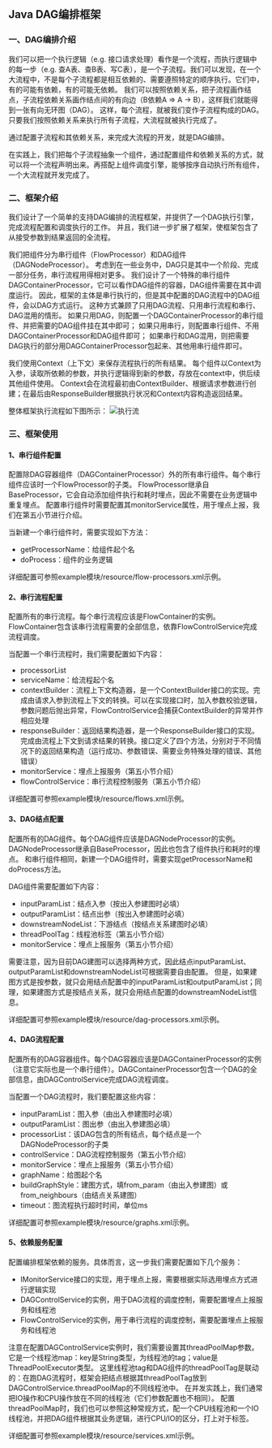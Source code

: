 ## Java DAG编排框架

### 一、DAG编排介绍

我们可以把一个执行逻辑（e.g. 接口请求处理）看作是一个流程，而执行逻辑中的每一步（e.g. 查A表、查B表、写C表），是一个子流程。我们可以发现，在一个大流程中，不是每个子流程都是相互依赖的、需要遵照特定的顺序执行。它们中，有的可能有依赖，有的可能无依赖。
我们可以按照依赖关系，把子流程画作结点，子流程依赖关系画作结点间的有向边（B依赖A => A -> B），这样我们就能得到一张有向无环图（DAG）。
这样，每个流程，就被我们变作子流程构成的DAG。只要我们按照依赖关系来执行所有子流程，大流程就被执行完成了。

通过配置子流程和其依赖关系，来完成大流程的开发，就是DAG编排。

在实践上，我们把每个子流程抽象一个组件，通过配置组件和依赖关系的方式，就可以将一个流程声明出来。再搭配上组件调度引擎，能够按序自动执行所有组件，一个大流程就开发完成了。

### 二、框架介绍

我们设计了一个简单的支持DAG编排的流程框架，并提供了一个DAG执行引擎，完成流程配置和调度执行的工作。
并且，我们进一步扩展了框架，使框架包含了从接受参数到结果返回的全流程。

我们把组件分为串行组件（FlowProcessor）和DAG组件（DAGNodeProcessor）。
考虑到在一些业务中，DAG只是其中一个阶段、完成一部分任务，串行流程用得相对更多。
我们设计了一个特殊的串行组件DAGContainerProcessor，它可以看作DAG组件的容器，DAG组件需要在其中调度运行。
因此，框架的主体是串行执行的，但是其中配置的DAG流程中的DAG组件，会以DAG方式运行。
这种方式兼顾了只用DAG流程、只用串行流程和串行、DAG混用的情形。
如果只用DAG，则配置一个DAGContainerProcessor的串行组件、并把需要的DAG组件挂在其中即可；
如果只用串行，则配置串行组件、不用DAGContainerProcessor和DAG组件即可；
如果串行和DAG混用，则把需要DAG执行的部分用DAGContainerProcessor包起来、其他用串行组件即可。

我们使用Context（上下文）来保存流程执行的所有结果。
每个组件以Context为入参，读取所依赖的参数，并执行逻辑得到新的参数，存放在context中，供后续其他组件使用。
Context会在流程最初由ContextBuilder、根据请求参数进行创建；在最后由ResponseBuilder根据执行状况和Context内容构造返回结果。

整体框架执行流程如下图所示：
![](C:\Users\Administrator\IdeaProjects\engine\src\main\resources\flow.jpg "执行流")

### 三、框架使用

#### 1、串行组件配置

配置除DAG容器组件（DAGContainerProcessor）外的所有串行组件。每个串行组件应该时一个FlowProcessor的子类。
FlowProcessor继承自BaseProcessor，它会自动添加组件执行和耗时埋点，因此不需要在业务逻辑中重复埋点。
配置串行组件时需要配置其monitorService属性，用于埋点上报，我们在第五小节进行介绍。

当新建一个串行组件时，需要实现如下方法：

- getProcessorName：给组件起个名
- doProcess：组件的业务逻辑

详细配置可参照example模块/resource/flow-processors.xml示例。

#### 2、串行流程配置

配置所有的串行流程。每个串行流程应该是FlowContainer的实例。FlowContainer包含该串行流程需要的全部信息，依靠FlowControlService完成流程调度。

当配置一个串行流程时，我们需要配置如下内容：

- processorList
- serviceName：给流程起个名
- contextBuilder：流程上下文构造器，是一个ContextBuilder接口的实现。完成由请求入参到流程上下文的转换。可以在实现接口时，加入参数校验逻辑，参数问题后抛出异常，FlowControlService会捕获ContextBuilder的异常并作相应处理
- responseBuilder：返回结果构造器，是一个ResponseBuilder接口的实现。完成由流程上下文到请求结果的转换。接口定义了四个方法，分别对于不同情况下的返回结果构造（运行成功、参数错误、需要业务特殊处理的错误、其他错误）
- monitorService：埋点上报服务（第五小节介绍）
- flowControlService：串行流程控制服务（第五小节介绍）

详细配置可参照example模块/resource/flows.xml示例。


#### 3、DAG结点配置

配置所有的DAG组件。每个DAG组件应该是DAGNodeProcessor的实例。DAGNodeProcessor继承自BaseProcessor，因此也包含了组件执行和耗时的埋点。
和串行组件相同，新建一个DAG组件时，需要实现getProcessorName和doProcess方法。

DAG组件需要配置如下内容：
- inputParamList：结点入参（按出入参建图时必填）
- outputParamList：结点出参（按出入参建图时必填）
- downstreamNodeList：下游结点（按结点关系建图时必填）
- threadPoolTag：线程池标签（第五小节介绍）
- monitorService：埋点上报服务（第五小节介绍）

需要注意，因为目前DAG建图可以选择两种方式，因此结点inputParamList、outputParamList和downstreamNodeList可根据需要自由配置。
但是，如果建图方式是按参数，就只会用结点配置中的inputParamList和outputParamList；同理，如果建图方式是按结点关系，就只会用结点配置的downstreamNodeList信息。

详细配置可参照example模块/resource/dag-processors.xml示例。

#### 4、DAG流程配置

配置所有的DAG容器组件。每个DAG容器应该是DAGContainerProcessor的实例（注意它实际也是一个串行组件）。DAGContainerProcessor包含一个DAG的全部信息，由DAGControlService完成DAG流程调度。

当配置一个DAG流程时，我们要配置这些内容：

- inputParamList：图入参（由出入参建图时必填）
- outputParamList：图出参（由出入参建图必填）
- processorList：该DAG包含的所有结点，每个结点是一个DAGNodeProcessor的子类
- controlService：DAG流程控制服务（第五小节介绍）
- monitorService：埋点上报服务（第五小节介绍）
- graphName：给图起个名
- buildGraphStyle：建图方式，填from_param（由出入参建图）或from_neighbours（由结点关系建图）
- timeout：图流程执行超时时间，单位ms

详细配置可参照example模块/resource/graphs.xml示例。

#### 5、依赖服务配置

配置编排框架依赖的服务。具体而言，这一步我们需要配置如下几个服务：

- IMonitorService接口的实现，用于埋点上报，需要根据实际选用埋点方式进行逻辑实现
- DAGControlService的实例，用于DAG流程的调度控制，需要配置埋点上报服务和线程池
- FlowControlService的实例，用于串行流程的调度控制，需要配置埋点上报服务和线程池

注意在配置DAGControlService实例时，我们需要设置其threadPoolMap参数。它是一个线程池map：key是String类型，为线程池的tag；value是ThreadPoolExecutor类型。
这里线程池tag和DAG组件的threadPoolTag是联动的：在跑DAG流程时，框架会把结点根据其threadPoolTag放到DAGControlService.threadPoolMap的不同线程池中。
在并发实践上，我们通常把IO操作和CPU操作放在不同的线程池（它们参数配置也不相同）。
配置threadPoolMap时，我们也可以参照这种常规方式，配一个CPU线程池和一个IO线程池，并把DAG组件根据其业务逻辑，进行CPU/IO的区分，打上对于标签。

详细配置可参照example模块/resource/services.xml示例。